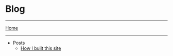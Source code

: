 # Blog

---

[Home](../README.html)

---

* Posts
    * [How I built this site](./posts/HowIBuiltThisSite.html)